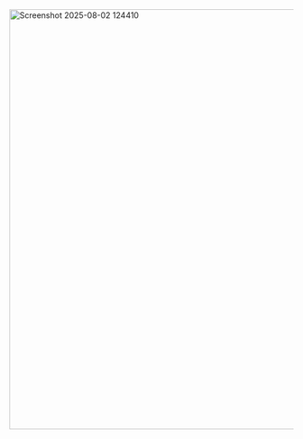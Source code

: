 <img width="1107" height="744" alt="Screenshot 2025-08-02 124410" src="https://github.com/user-attachments/assets/7cbc2895-cfed-42a8-9354-dbfcaf89710a" />
